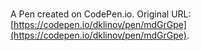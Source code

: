 # 

A Pen created on CodePen.io. Original URL: [https://codepen.io/dklinov/pen/mdGrGpe](https://codepen.io/dklinov/pen/mdGrGpe).

